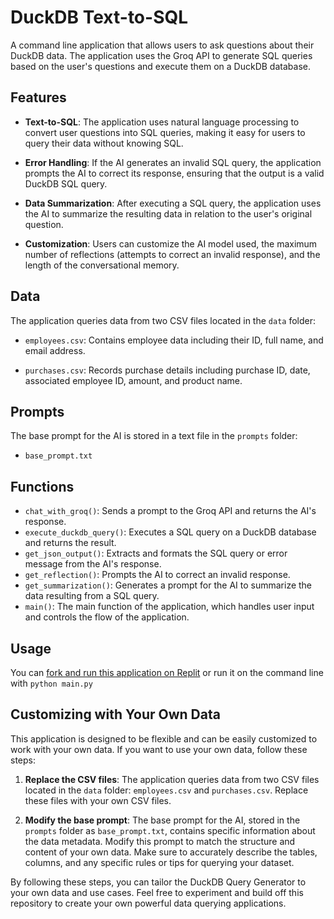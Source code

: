 # DuckDB Text-to-SQL

A command line application that allows users to ask questions about their DuckDB data. The application uses the Groq API to generate SQL queries based on the user's questions and execute them on a DuckDB database.

## Features

- **Text-to-SQL**: The application uses natural language processing to convert user questions into SQL queries, making it easy for users to query their data without knowing SQL.

- **Error Handling**: If the AI generates an invalid SQL query, the application prompts the AI to correct its response, ensuring that the output is a valid DuckDB SQL query.

- **Data Summarization**: After executing a SQL query, the application uses the AI to summarize the resulting data in relation to the user's original question.

- **Customization**: Users can customize the AI model used, the maximum number of reflections (attempts to correct an invalid response), and the length of the conversational memory.

## Data

The application queries data from two CSV files located in the `data` folder:

- `employees.csv`: Contains employee data including their ID, full name, and email address.

- `purchases.csv`: Records purchase details including purchase ID, date, associated employee ID, amount, and product name.

## Prompts

The base prompt for the AI is stored in a text file in the `prompts` folder:

- `base_prompt.txt`

## Functions

- `chat_with_groq()`: Sends a prompt to the Groq API and returns the AI's response.
- `execute_duckdb_query()`: Executes a SQL query on a DuckDB database and returns the result.
- `get_json_output()`: Extracts and formats the SQL query or error message from the AI's response.
- `get_reflection()`: Prompts the AI to correct an invalid response.
- `get_summarization()`: Generates a prompt for the AI to summarize the data resulting from a SQL query.
- `main()`: The main function of the application, which handles user input and controls the flow of the application.

## Usage

You can [fork and run this application on Replit](https://replit.com/@GroqCloud/DuckDB-Text-to-SQL) or run it on the command line with `python main.py`

## Customizing with Your Own Data

This application is designed to be flexible and can be easily customized to work with your own data. If you want to use your own data, follow these steps:

1. **Replace the CSV files**: The application queries data from two CSV files located in the `data` folder: `employees.csv` and `purchases.csv`. Replace these files with your own CSV files.

2. **Modify the base prompt**: The base prompt for the AI, stored in the `prompts` folder as `base_prompt.txt`, contains specific information about the data metadata. Modify this prompt to match the structure and content of your own data. Make sure to accurately describe the tables, columns, and any specific rules or tips for querying your dataset.

By following these steps, you can tailor the DuckDB Query Generator to your own data and use cases. Feel free to experiment and build off this repository to create your own powerful data querying applications.
